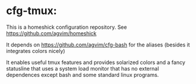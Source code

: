 # cfg-tmux:

This is a homeshick configuration repository. See
https://github.com/agvim/homeshick

It depends on https://github.com/agvim/cfg-bash for the aliases (besides it
integrates colors nicely)

It enables useful tmux features and provides solarized colors and a fancy
statusline that uses a system load monitor that has no external
dependences except bash and some standard linux programs.
